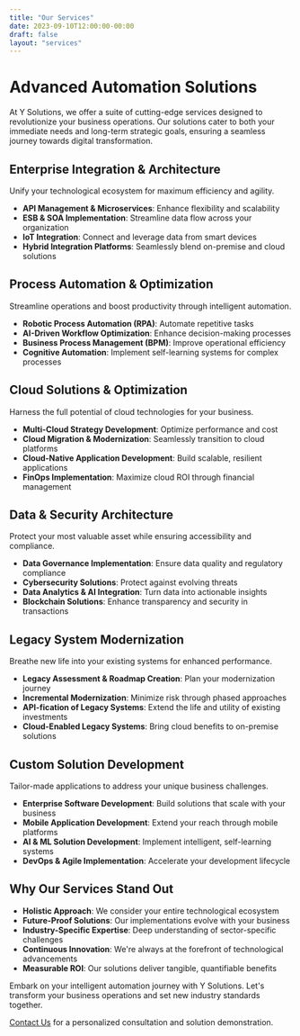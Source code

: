 ```yaml
---
title: "Our Services"
date: 2023-09-10T12:00:00-00:00
draft: false
layout: "services"
---
```


# Advanced Automation Solutions

At Y Solutions, we offer a suite of cutting-edge services designed to revolutionize your business operations. Our solutions cater to both your immediate needs and long-term strategic goals, ensuring a seamless journey towards digital transformation.

## Enterprise Integration & Architecture

Unify your technological ecosystem for maximum efficiency and agility.

- **API Management & Microservices**: Enhance flexibility and scalability
- **ESB & SOA Implementation**: Streamline data flow across your organization
- **IoT Integration**: Connect and leverage data from smart devices
- **Hybrid Integration Platforms**: Seamlessly blend on-premise and cloud solutions

## Process Automation & Optimization

Streamline operations and boost productivity through intelligent automation.

- **Robotic Process Automation (RPA)**: Automate repetitive tasks
- **AI-Driven Workflow Optimization**: Enhance decision-making processes
- **Business Process Management (BPM)**: Improve operational efficiency
- **Cognitive Automation**: Implement self-learning systems for complex processes

## Cloud Solutions & Optimization

Harness the full potential of cloud technologies for your business.

- **Multi-Cloud Strategy Development**: Optimize performance and cost
- **Cloud Migration & Modernization**: Seamlessly transition to cloud platforms
- **Cloud-Native Application Development**: Build scalable, resilient applications
- **FinOps Implementation**: Maximize cloud ROI through financial management

## Data & Security Architecture

Protect your most valuable asset while ensuring accessibility and compliance.

- **Data Governance Implementation**: Ensure data quality and regulatory compliance
- **Cybersecurity Solutions**: Protect against evolving threats
- **Data Analytics & AI Integration**: Turn data into actionable insights
- **Blockchain Solutions**: Enhance transparency and security in transactions

## Legacy System Modernization

Breathe new life into your existing systems for enhanced performance.

- **Legacy Assessment & Roadmap Creation**: Plan your modernization journey
- **Incremental Modernization**: Minimize risk through phased approaches
- **API-fication of Legacy Systems**: Extend the life and utility of existing investments
- **Cloud-Enabled Legacy Systems**: Bring cloud benefits to on-premise solutions

## Custom Solution Development

Tailor-made applications to address your unique business challenges.

- **Enterprise Software Development**: Build solutions that scale with your business
- **Mobile Application Development**: Extend your reach through mobile platforms
- **AI & ML Solution Development**: Implement intelligent, self-learning systems
- **DevOps & Agile Implementation**: Accelerate your development lifecycle

## Why Our Services Stand Out

- **Holistic Approach**: We consider your entire technological ecosystem
- **Future-Proof Solutions**: Our implementations evolve with your business
- **Industry-Specific Expertise**: Deep understanding of sector-specific challenges
- **Continuous Innovation**: We're always at the forefront of technological advancements
- **Measurable ROI**: Our solutions deliver tangible, quantifiable benefits

Embark on your intelligent automation journey with Y Solutions. Let's transform your business operations and set new industry standards together.

[Contact Us](/contact) for a personalized consultation and solution demonstration.
